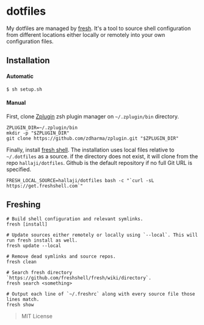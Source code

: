 # dotfiles

My dotfiles are managed by [fresh](https://freshshell.com). It's a tool to source shell configuration from different locations either locally or remotely into your own configuration files.

## Installation

#### Automatic
```
$ sh setup.sh
```

#### Manual

First, clone [Zplugin](https://github.com/zdharma/zplugin) zsh plugin manager on `~/.zplugin/bin` directory.
```
ZPLUGIN_DIR=~/.zplugin/bin
mkdir -p "$ZPLUGIN_DIR"
git clone https://github.com/zdharma/zplugin.git "$ZPLUGIN_DIR"
```
Finally, install [fresh shell](https://freshshell.com). The installation uses local files relative to `~/.dotfiles`
as a source. if the directory does not exist, it will clone from the repo `hallaji/dotfiles`. Github is the
default repository if no full Git URL is specified.
```
FRESH_LOCAL_SOURCE=hallaji/dotfiles bash -c "`curl -sL https://get.freshshell.com`"
```

## Freshing

```
# Build shell configuration and relevant symlinks.
fresh [install]

# Update sources either remotely or locally using `--local`. This will run fresh install as well.
fresh update --local

# Remove dead symlinks and source repos.
fresh clean

# Search fresh directory `https://github.com/freshshell/fresh/wiki/directory`.
fresh search <something>

# Output each line of `~/.freshrc` along with every source file those lines match.
fresh show
```

> MIT License
